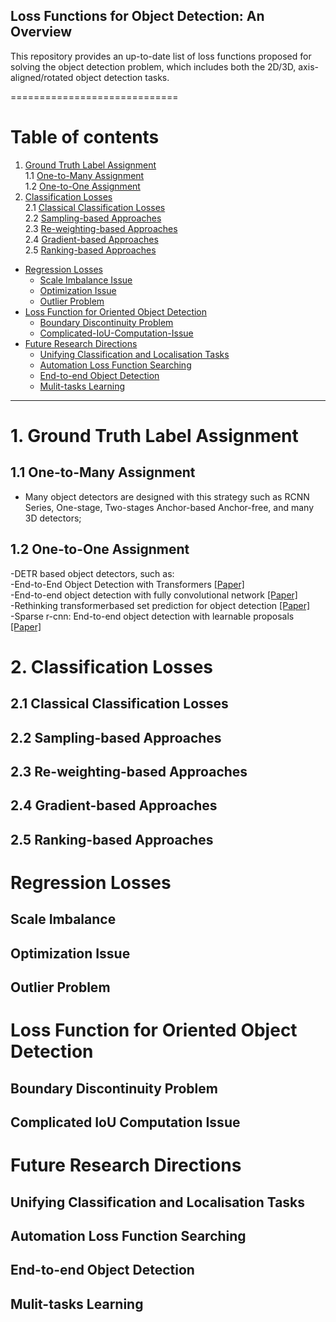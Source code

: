 ## Loss Functions for Object Detection: An Overview
This repository provides an up-to-date list of loss functions proposed for solving the object detection problem, which includes both the 2D/3D, axis-aligned/rotated object detection tasks. 
 
=============================
# Table of contents
1. [Ground Truth Label Assignment](#1)  
    1.1 [One-to-Many Assignment](#1.1)  
    1.2 [One-to-One Assignment](#1.2)  
2. [Classification Losses](#2)  
	2.1 [Classical Classification Losses](#2.1)  
	2.2  [Sampling-based Approaches](#2.2)  
	2.3  [Re-weighting-based Approaches](#2.3)  
	2.4  [Gradient-based Approaches](#2.4)  
	2.5  [Ranking-based Approaches](#2.5)  
- [Regression Losses](#REGRESSION-LOSSES)
	- [Scale Imbalance Issue](#Scale-Imbalance)
	- [Optimization Issue](#Optimization-Issue)
	- [Outlier Problem](#Outlier-Problem)
- [Loss Function for Oriented Object Detection](#Loss-Function-for-Oriented-Object-Detection)
	- [Boundary Discontinuity Problem](#Boundary-Discontinuity-Problem)
	- [Complicated-IoU-Computation-Issue](#Complicated-IoU-Computation-Issue)
 - [ Future Research Directions](#Future-Research-Directions)
	- [Unifying Classification and Localisation Tasks](#Unifying-Classification-and-Localisation-Tasks)
	- [Automation Loss Function Searching](#Automation-Loss-Function-Searching)
	- [End-to-end Object Detection](#End-to-end-Object-Detection)
	- [Mulit-tasks Learning](#Mulit-tasks-Learning)




----------------------------------
# 1. Ground Truth Label Assignment <a name="1"></a>
## 1.1 One-to-Many Assignment<a name="1.1"></a>
  - Many object detectors are designed with this strategy such as RCNN Series, One-stage, Two-stages Anchor-based Anchor-free, and many 3D detectors;
## 1.2 One-to-One Assignment<a name="1.2"></a>  
  -DETR based object detectors, such as:  
  -End-to-End Object Detection with Transformers [[Paper]](https://arxiv.org/pdf/2005.12872.pdf)  
  -End-to-end object detection with fully convolutional network [[Paper]](https://openaccess.thecvf.com/content/CVPR2021/papers/Wang_End-to-End_Object_Detection_With_Fully_Convolutional_Network_CVPR_2021_paper.pdf)  
  -Rethinking transformerbased set prediction for object detection [[Paper]](https://openaccess.thecvf.com/content/ICCV2021/papers/Sun_Rethinking_Transformer-Based_Set_Prediction_for_Object_Detection_ICCV_2021_paper.pdf)  
  -Sparse r-cnn: End-to-end object detection with learnable proposals [[Paper]](https://openaccess.thecvf.com/content/CVPR2021/papers/Sun_Sparse_R-CNN_End-to-End_Object_Detection_With_Learnable_Proposals_CVPR_2021_paper.pdf)  

# 2. Classification Losses <a name="2"></a>
## 2.1 Classical Classification Losses <a name="2.1"></a>
## 2.2 Sampling-based Approaches <a name="2.2"></a>
## 2.3 Re-weighting-based Approaches <a name="2.3"></a>
## 2.4 Gradient-based Approaches <a name="2.4"></a>
## 2.5 Ranking-based Approaches <a name="2.5"></a>

# Regression Losses
## Scale Imbalance
## Optimization Issue
## Outlier Problem

# Loss Function for Oriented Object Detection
## Boundary Discontinuity Problem
## Complicated IoU Computation Issue

# Future Research  Directions
## Unifying Classification and Localisation Tasks
## Automation Loss Function Searching
## End-to-end Object Detection
## Mulit-tasks Learning
 
 
